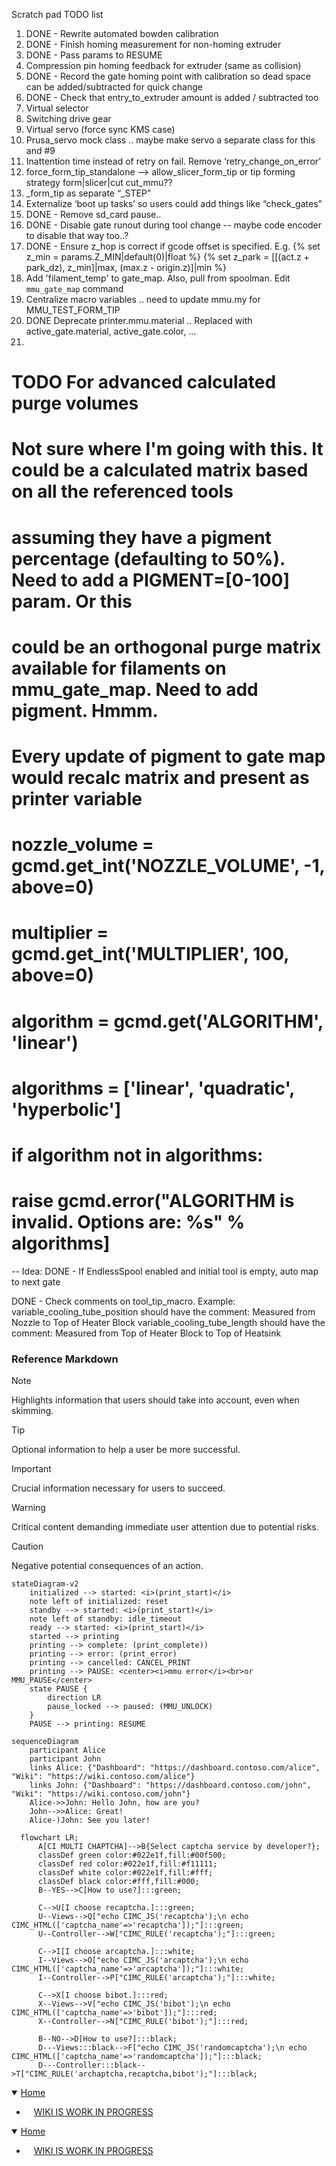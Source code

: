 Scratch pad TODO list
1. DONE - Rewrite automated bowden calibration
2. DONE - Finish homing measurement for non-homing extruder
3. DONE - Pass params to RESUME
4. Compression pin homing feedback for extruder (same as collision)
5. DONE - Record the gate homing point with calibration so dead space can be added/subtracted for quick change
6. DONE - Check that entry_to_extruder amount is added / subtracted too
7. Virtual selector
8. Switching drive gear
9. Virtual servo (force sync KMS case)
10. Prusa_servo mock class .. maybe make servo a separate class for this and #9
11. Inattention time instead of retry on fail. Remove ‘retry_change_on_error’
12. force_form_tip_standalone —> allow_slicer_form_tip or tip forming strategy form|slicer|cut cut_mmu??
13. _form_tip as separate “_STEP”
14. Externalize ‘boot up tasks’ so users could add things like “check_gates”
15. DONE - Remove sd_card pause..
16. DONE - Disable gate runout during tool change -- maybe code encoder to disable that way too..?
17. DONE - Ensure z_hop is correct if gcode offset is specified. E.g.
     {% set z_min = params.Z_MIN|default(0)|float %}
     {% set z_park = [[(act.z + park_dz), z_min]|max, (max.z - origin.z)]|min %}
18. Add 'filament_temp' to gate_map.  Also, pull from spoolman. Edit `mmu_gate_map` command
19. Centralize macro variables .. need to update mmu.my for MMU_TEST_FORM_TIP
20. DONE Deprecate printer.mmu.material .. Replaced with active_gate.material, active_gate.color, ...
21.
# TODO For advanced calculated purge volumes
# Not sure where I'm going with this.  It could be a calculated matrix based on all the referenced tools
# assuming they have a pigment percentage (defaulting to 50%). Need to add a PIGMENT=[0-100] param. Or this
# could be an orthogonal purge matrix available for filaments on mmu_gate_map. Need to add pigment. Hmmm.
# Every update of pigment to gate map would recalc matrix and present as printer variable
#        nozzle_volume = gcmd.get_int('NOZZLE_VOLUME', -1, above=0)
#        multiplier = gcmd.get_int('MULTIPLIER', 100, above=0)
#        algorithm = gcmd.get('ALGORITHM', 'linear')
#        algorithms = ['linear', 'quadratic', 'hyperbolic']
#        if algorithm not in algorithms:
#            raise gcmd.error("ALGORITHM is invalid. Options are: %s" % algorithms]


--
Idea: DONE - If EndlessSpool enabled and initial tool is empty, auto map to next gate

DONE - Check comments on tool_tip_macro.  Example:
variable_cooling_tube_position should have the comment: Measured from Nozzle to Top of Heater Block
variable_cooling_tube_length should have the comment: Measured from Top of Heater Block to Top of Heatsink

### Reference Markdown

> [!NOTE]  
> Highlights information that users should take into account, even when skimming.

> [!TIP]
> Optional information to help a user be more successful.

> [!IMPORTANT]  
> Crucial information necessary for users to succeed.

> [!WARNING]  
> Critical content demanding immediate user attention due to potential risks.

> [!CAUTION]
> Negative potential consequences of an action.


```mermaid
stateDiagram-v2
    initialized --> started: <i>(print_start)</i>
    note left of initialized: reset
    standby --> started: <i>(print_start)</i>
    note left of standby: idle_timeout
    ready --> started: <i>(print_start)</i>
    started --> printing
    printing --> complete: (print_complete))
    printing --> error: (print_error)
    printing --> cancelled: CANCEL_PRINT
    printing --> PAUSE: <center><i>mmu error</i><br>or MMU_PAUSE</center>
    state PAUSE {
        direction LR
        pause_locked --> paused: (MMU_UNLOCK)
    }
    PAUSE --> printing: RESUME
```

```mermaid
sequenceDiagram
    participant Alice
    participant John
    links Alice: {"Dashboard": "https://dashboard.contoso.com/alice", "Wiki": "https://wiki.contoso.com/alice"}
    links John: {"Dashboard": "https://dashboard.contoso.com/john", "Wiki": "https://wiki.contoso.com/john"}
    Alice->>John: Hello John, how are you?
    John-->>Alice: Great!
    Alice-)John: See you later!
```

```mermaid
  flowchart LR;
      A[CI MULTI CHAPTCHA]-->B{Select captcha service by developer?};
      classDef green color:#022e1f,fill:#00f500;
      classDef red color:#022e1f,fill:#f11111;
      classDef white color:#022e1f,fill:#fff;
      classDef black color:#fff,fill:#000;
      B--YES-->C[How to use?]:::green;
      
      C-->U[I choose recaptcha.]:::green;
      U--Views-->Q["echo CIMC_JS('recaptcha');\n echo CIMC_HTML(['captcha_name'=>'recaptcha']);"]:::green;
      U--Controller-->W["CIMC_RULE('recaptcha');"]:::green;
      
      C-->I[I choose arcaptcha.]:::white;
      I--Views-->O["echo CIMC_JS('arcaptcha');\n echo CIMC_HTML(['captcha_name'=>'arcaptcha']);"]:::white;
      I--Controller-->P["CIMC_RULE('arcaptcha');"]:::white;
      
      C-->X[I choose bibot.]:::red;
      X--Views-->V["echo CIMC_JS('bibot');\n echo CIMC_HTML(['captcha_name'=>'bibot']);"]:::red;
      X--Controller-->N["CIMC_RULE('bibot');"]:::red;
      
      B--NO-->D[How to use?]:::black;
      D---Views:::black-->F["echo CIMC_JS('randomcaptcha');\n echo CIMC_HTML(['captcha_name'=>'randomcaptcha']);"]:::black; 
      D---Controller:::black-->T["CIMC_RULE('archaptcha,recaptcha,bibot');"]:::black;
```
<details class="details-reset" open>
  <summary>
   <span data-view-component="true" class="Truncate">
    <a href="/moggieuk/Happy-Hare/wiki" data-view-component="true" class="Truncate-text text-bold py-1">Home</a>
   </span>
  </summary>
  <ul class="list-style-none mx-4 px-1">
    <li class="my-2" style="padding-left: 12px;">
      <a class="Link--primary" data-analytics-event="{&quot;category&quot;:&quot;Wiki&quot;,&quot;action&quot;:&quot;toc_click&quot;,&quot;label&quot;:null}" href="/moggieuk/Happy-Hare/wiki#wiki-is-work-in-progress">WIKI IS WORK IN PROGRESS</a>
    </li>
  </ul>
</details>

<details open>
  <summary>
    <a href="/moggieuk/Happy-Hare/wiki" data-view-component="true" class="Truncate-text text-bold py-1">Home</a>
  </summary>
  <ul class="list-style-none mx-4 px-1">
    <li class="my-2" style="padding-left: 12px;">
      <a class="Link--primary" data-analytics-event="{&quot;category&quot;:&quot;Wiki&quot;,&quot;action&quot;:&quot;toc_click&quot;,&quot;label&quot;:null}" href="/moggieuk/Happy-Hare/wiki#wiki-is-work-in-progress">WIKI IS WORK IN PROGRESS</a>
    </li>
  </ul>
</details>

